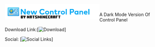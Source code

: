 <a href="#"><img src=Untitled.png width="300" align="left"/></a>

#
A Dark Mode Version Of Control Panel

Download Link:[![Download](https://github.com/NatsMinecraft/New-Control-Panel/releases/)]

Social: [![Social Links]([https://github.com/NatsMinecraft/New-Control-Panel/releases/](https://sites.google.com/view/natsminecrafts-links/links))]

